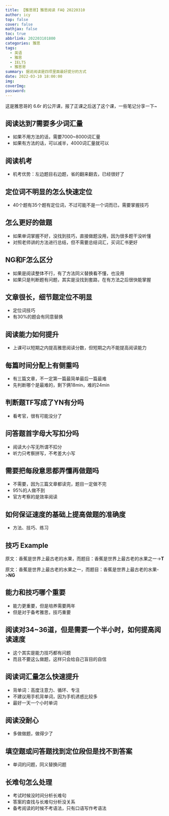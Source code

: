 ```yaml
---
title: 【雅思哥】雅思阅读 FAQ 20220310
author: icy
top: false
cover: false
mathjax: false
toc: true
abbrlink: 202203101800
categories: 雅思
tags:
  - 英语
  - 雅思
  - IELTS
  - 雅思哥
summary: 据说阅读是四项里面最好提分的方式
date: 2022-03-10 18:00:00
img:
coverImg:
password:
---
```


这是雅思哥的 6.6r 的公开课，报了正课之后送了这个课，一些笔记分享一下~

## 阅读达到7需要多少词汇量

- 如果不用方法的话，需要7000~8000词汇量
- 如果有方法的话，可以减半，4000词汇量就可以

## 阅读机考

- 机考优势：左边题目右边题，省的翻来翻去，已经很好了

## 定位词不明显的怎么快速定位

- 40个题有35个题有定位词，不过可能不是一个词而已，需要掌握技巧

## 怎么更好的做题

- 如果单词掌握不好，没找到技巧，直接做题没用，因为很多题干没听懂
- 对照老师讲的方法进行总结，但不需要总结词汇，买词汇书更好

## NG和F怎么区分

- 如果是阅读整体不行，有了方法同义替换看不懂，也没用
- 如果只是判断题有问题，其实是没找到套路，在有方法之后很快能掌握

## 文章很长，细节题定位不明显

- 定位词技巧
- 有30%的题会有同意替换

## 阅读能力如何提升

- 上课可以短期之内提高雅思阅读分数，但短期之内不能提高阅读能力

## 每篇时间分配上有侧重吗

- 有三篇文章，不一定第一篇最简单最后一篇最难
- 先判断哪个是最难的，剩下俩18min，难的24min

## 判断题TF写成了YN有分吗

- 看考官，很有可能没分了

## 问答题首字母大写扣分吗

- 阅读大小写无所谓不扣分
- 听力只考察拼写，不考差大小写

## 需要把每段意思都弄懂再做题吗

- 不需要，因为三篇文章都读完，题目一定做不完
- 95%的人做不到
- 官方考察的是效率阅读

## 如何保证速度的基础上提高做题的准确度

- 方法、技巧、练习

## 技巧 Example

原文：香蕉是世界上最古老的水果，而题目：香蕉是世界上最古老的水果之一->**T**

原文：香蕉是世界上最古老的水果之一，而题目：香蕉是世界上最古老的水果->**NG**

## 能力和技巧哪个重要

- 能力更重要，但是培养需要两年
- 但是对于备考雅思，技巧重要

## 阅读对34~36道，但是需要一个半小时，如何提高阅读速度

- 这个其实是能力技巧都有问题
- 而且不要这么做题，这样只会给自己盲目的自信

## 阅读词汇量怎么快速提升

- 背单词：高度注意力、循环、专注
- 不建议用手机背单词，因为手机诱惑比较多
- 最好一天一个小时单词

## 阅读没耐心

-  多做做题，做得少了

## 填空题或问答题找到定位段但是找不到答案

- 单词的问题，同义替换问题

## 长难句怎么处理

- 考试时候没时间分析长难句
- 答案的查找与长难句分析没关系
- 备考阅读的时候不考语法，只有口语写作考语法

 

